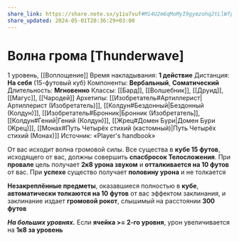 ```yaml
---
share_link: https://share.note.sx/y1iu7vuf#Mi4U2m6qMoMyI9gymzohq2tLlWfpSC4kesvJQ3M9Tls
share_updated: 2024-05-01T20:36:29+03:00
---
```

# Волна грома [Thunderwave]
1 уровень, [[Воплощение]]
Время накладывания: **1 действие**
Дистанция: **На себя** (15-футовый куб)
Компоненты: **Вербальный**, **Соматический**
Длительность: **Мгновенно**
Классы: [[Бард]], [[Волшебник]], [[Друид]], [[Магус]], [[Чародей]]
Архетипы: [[Изобретатель#Артиллерист|Артиллерист (Изобретатель)]], [[Колдун#Бездонный|Бездонный (Колдун)]], [[Изобретатель#Бронник|Бронник (Изобретатель]], [[Колдун#Гений|Гений (Колдун)]], [[Жрец#Домен Бури|Домен Бури (Жрец)]], [[Монах#Путь Четырёх стихий (кастомный)|Путь Четырёх стихий (Монах)]]
Источник: «Player's handbook»

От вас исходит волна громовой силы. Все существа в **кубе 15 футов**, исходящего от вас, должны совершить **спасбросок Телосложения**. При **провале** цель получает **2к8 урона звуком** и **отталкивается на 10 футов** от вас. При **успехе** существо получает **половину урона** и не толкается

**Незакреплённые предметы**, оказавшиеся полностью в **кубе**, **автоматически толкаются на 10 футов** от вас эффектом заклинания, и заклинание издает **громовой рокот**, слышимый на расстоянии **300 футов**

**_На больших уровнях._** Если **ячейка >= 2-го уровня**, урон увеличивается на **1к8 за уровень**